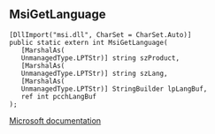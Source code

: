 ## MsiGetLanguage

```
[DllImport("msi.dll", CharSet = CharSet.Auto)]
public static extern int MsiGetLanguage(
   [MarshalAs(
   UnmanagedType.LPTStr)] string szProduct,
   [MarshalAs(
   UnmanagedType.LPTStr)] string szLang,
   [MarshalAs(
   UnmanagedType.LPTStr)] StringBuilder lpLangBuf,
   ref int pcchLangBuf
);
```

[Microsoft documentation](https://docs.microsoft.com/en-us/windows/win32/api/msi/nf-msi-msigetlanguagew)
